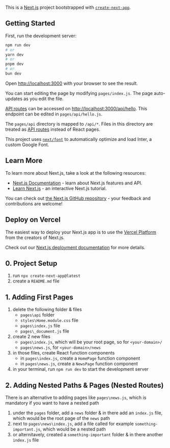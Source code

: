 This is a [Next.js](https://nextjs.org/) project bootstrapped with [`create-next-app`](https://github.com/vercel/next.js/tree/canary/packages/create-next-app).

## Getting Started

First, run the development server:

```bash
npm run dev
# or
yarn dev
# or
pnpm dev
# or
bun dev
```

Open [http://localhost:3000](http://localhost:3000) with your browser to see the result.

You can start editing the page by modifying `pages/index.js`. The page auto-updates as you edit the file.

[API routes](https://nextjs.org/docs/api-routes/introduction) can be accessed on [http://localhost:3000/api/hello](http://localhost:3000/api/hello). This endpoint can be edited in `pages/api/hello.js`.

The `pages/api` directory is mapped to `/api/*`. Files in this directory are treated as [API routes](https://nextjs.org/docs/api-routes/introduction) instead of React pages.

This project uses [`next/font`](https://nextjs.org/docs/basic-features/font-optimization) to automatically optimize and load Inter, a custom Google Font.

## Learn More

To learn more about Next.js, take a look at the following resources:

- [Next.js Documentation](https://nextjs.org/docs) - learn about Next.js features and API.
- [Learn Next.js](https://nextjs.org/learn) - an interactive Next.js tutorial.

You can check out [the Next.js GitHub repository](https://github.com/vercel/next.js/) - your feedback and contributions are welcome!

## Deploy on Vercel

The easiest way to deploy your Next.js app is to use the [Vercel Platform](https://vercel.com/new?utm_medium=default-template&filter=next.js&utm_source=create-next-app&utm_campaign=create-next-app-readme) from the creators of Next.js.

Check out our [Next.js deployment documentation](https://nextjs.org/docs/deployment) for more details.

## 0. Project Setup

1. run `npx create-next-app@latest`
2. create a `README.md` file

## 1. Adding First Pages

1. delete the following folder & files
   - `pages\api` folder
   - `styles\Home.module.css` file
   - `pages\index.js` file
   - `pages\_document.js` file
2. create 2 new files
   - `pages\index.js`, which will be your root page, so for `<your-domain>/`
   - `pages\news.js`, for `<your-domain>/news`
3. in those files, create React function components
   - in `pages\index.js`, create a `HomePage` function component
   - in `pages\news.js`, create a `NewsPage` function component
4. in your terminal, run `npm run dev` to start the development server

## 2. Adding Nested Paths & Pages (Nested Routes)

There is an alternative to adding pages like `pages\news.js`, which is mandatory if you want to have a nested path

1. under the `pages` folder, add a `news` folder & in there add an `index.js` file, which would be the root page of the `news` path
2. next to `pages\news\index.js`, add a file called for example `something-important.js`, which would be a nested path
3. or alternitavely, created a `something-important` folder & in there another `index.js` file
